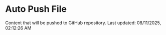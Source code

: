 # Auto Push File

Content that will be pushed to GitHub repository.
Last updated: 08/11/2025, 02:12:26 AM